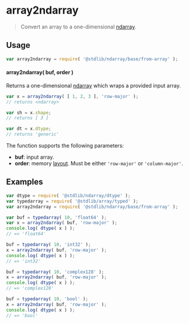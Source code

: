 <!--

@license Apache-2.0

Copyright (c) 2025 The Stdlib Authors.

Licensed under the Apache License, Version 2.0 (the "License");
you may not use this file except in compliance with the License.
You may obtain a copy of the License at

   http://www.apache.org/licenses/LICENSE-2.0

Unless required by applicable law or agreed to in writing, software
distributed under the License is distributed on an "AS IS" BASIS,
WITHOUT WARRANTIES OR CONDITIONS OF ANY KIND, either express or implied.
See the License for the specific language governing permissions and
limitations under the License.

-->

# array2ndarray

> Convert an array to a one-dimensional [ndarray][@stdlib/ndarray/base/ctor].

<!-- Section to include introductory text. Make sure to keep an empty line after the intro `section` element and another before the `/section` close. -->

<section class="intro">

</section>

<!-- /.intro -->

<!-- Package usage documentation. -->

<section class="usage">

## Usage

```javascript
var array2ndarray = require( '@stdlib/ndarray/base/from-array' );
```

#### array2ndarray( buf, order )

Returns a one-dimensional [ndarray][@stdlib/ndarray/base/ctor] which wraps a provided input array.

```javascript
var x = array2ndarray( [ 1, 2, 3 ], 'row-major' );
// returns <ndarray>

var sh = x.shape;
// returns [ 3 ]

var dt = x.dtype;
// returns 'generic'
```

The function supports the following parameters:

-   **buf**: input array.
-   **order**: memory [layout][@stdlib/ndarray/orders]. Must be either `'row-major'` or `'column-major'`.

</section>

<!-- /.usage -->

<!-- Package usage notes. Make sure to keep an empty line after the `section` element and another before the `/section` close. -->

<section class="notes">

</section>

<!-- /.notes -->

<!-- Package usage examples. -->

<section class="examples">

## Examples

<!-- eslint no-undef: "error" -->

```javascript
var dtype = require( '@stdlib/ndarray/dtype' );
var typedarray = require( '@stdlib/array/typed' );
var array2ndarray = require( '@stdlib/ndarray/base/from-array' );

var buf = typedarray( 10, 'float64' );
var x = array2ndarray( buf, 'row-major' );
console.log( dtype( x ) );
// => 'float64'

buf = typedarray( 10, 'int32' );
x = array2ndarray( buf, 'row-major' );
console.log( dtype( x ) );
// => 'int32'

buf = typedarray( 10, 'complex128' );
x = array2ndarray( buf, 'row-major' );
console.log( dtype( x ) );
// => 'complex128'

buf = typedarray( 10, 'bool' );
x = array2ndarray( buf, 'row-major' );
console.log( dtype( x ) );
// => 'bool'
```

</section>

<!-- /.examples -->

<!-- Section to include cited references. If references are included, add a horizontal rule *before* the section. Make sure to keep an empty line after the `section` element and another before the `/section` close. -->

<section class="references">

</section>

<!-- /.references -->

<!-- Section for related `stdlib` packages. Do not manually edit this section, as it is automatically populated. -->

<section class="related">

</section>

<!-- /.related -->

<!-- Section for all links. Make sure to keep an empty line after the `section` element and another before the `/section` close. -->

<section class="links">

[@stdlib/ndarray/base/ctor]: https://github.com/stdlib-js/ndarray/tree/main/base/ctor

[@stdlib/ndarray/orders]: https://github.com/stdlib-js/ndarray/tree/main/orders

</section>

<!-- /.links -->
